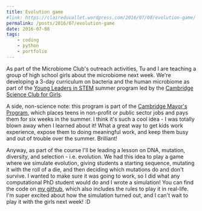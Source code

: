 ```yaml
---
title: Evolution game
#link: https://claireduvallet.wordpress.com/2016/07/08/evolution-game/
permalink: /posts/2016/07/evolution-game
date: 2016-07-08
tags:
    - coding
    - python
    - portfolio
---
```



As part of the Microbiome Club's outreach activities, Tu and I are teaching a group of high school girls about the microbiome next week. We're developing a 3-day curriculum on bacteria and the human microbiome as part of the [Young Leaders in STEM](http://www.scienceclubforgirls.org/teen-programs-overview) summer program led by the [Cambridge Science Club for Girls](http://www.scienceclubforgirls.org/).


A side, non-science note: this program is part of the [Cambridge Mayor's Program](https://www.cambridgema.gov/DHSP/programsforkidsandyouth/MSYEP), which places teens in non-profit or public sector jobs and pays them for six weeks in the summer. I think it's such a cool idea - I was totally blown away when I learned about it! What a great way to get kids work experience, expose them to doing meaningful work, and keep them busy and out of trouble over the summer. Brilliant!

Anyway, as part of the course I'll be leading a lesson on DNA, mutation, diversity, and selection - i.e. evolution. We had this idea to play a game where we simulate evolution, giving students a starting sequence, mutating it with the roll of a die, and then deciding which mutations do and don't survive. I wanted to make sure it was going to work, so I did what any computational PhD student would do and I wrote a simulation! You can find the code on [my github](https://github.com/cduvallet/evolution_game), which also includes the rules to play it in real-life. I'm super excited about how the simulation turned out, and I can't wait to play it with the girls next week! :D
